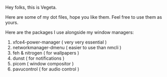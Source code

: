 Hey folks, this is Vegeta. 

Here are some of my dot files, hope you like them. Feel free to use them as yours.

Here are the packages I use alongside my window managers:

1. xfce4-power-manager ( very very essential )
2. networkmanager-dmenu ( easier to use than nmcli )
3. feh & nitrogen ( for wallpapers )
4. dunst ( for notifications )
5. picom ( window compositor )
6. pavucontrol ( for audio control )
